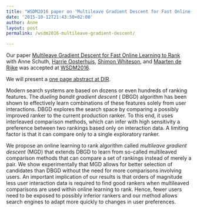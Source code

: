 ```yaml
---
title: "WSDM2016 paper on 'Multileave Gradient Descent for Fast Online Learning to Rank' accepted"
date: '2015-10-12T21:43:50+02:00'
author: Anne
layout: post
permalink: /wsdm2016-multileave-gradient-descent/

---
```


Our
paper [Multileave Gradient Descent for Fast Online Learning to Rank](/publications/schuth2016multileave)
with Anne Schuth, [Harrie Oosterhuis](https://harrieo.github.io/), [Shimon Whiteson](https://www.cs.ox.ac.uk/people/shimon.whiteson/),
and [Maarten de Rijke](https://staff.fnwi.uva.nl/m.derijke/) was accepted
at [WSDM2016](http://www.wsdm-conference.org/2016/).

We will present a [one page abstract at DIR](/publications/schuth2015mgd).

Modern search systems are based on dozens or even hundreds of ranking features. The *dueling bandit gradient descent* (
DBGD) algorithm has been shown to effectively learn combinations of these features solely from user interactions. DBGD
explores the search space by comparing a possibly improved ranker to the current production ranker. To this end, it uses
interleaved comparison methods, which can infer with high sensitivity a preference between two rankings based only on
interaction data. A limiting factor is that it can compare only to a single exploratory ranker.

We propose an online learning to rank algorithm called *multileave gradient descent* (MGD) that extends DBGD to learn
from so-called multileaved comparison methods that can compare a set of rankings instead of merely a pair. We show
experimentally that MGD allows for better selection of candidates than DBGD without the need for more comparisons
involving users. An important implication of our results is that orders of magnitude less user interaction data is
required to find good rankers when multileaved comparisons are used within online learning to rank. Hence, fewer users
need to be exposed to possibly inferior rankers and our method allows search engines to adapt more quickly to changes in
user preferences.
